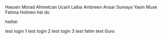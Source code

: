 Hassen Morad
Ahmetcan Ucarli
Laiba Ambreen Ansar
Sumaya Yasin Muse
Fatima Holmen
hei du 

heihei

test login 1
test login 2
test login 3
test fatim
test Guro